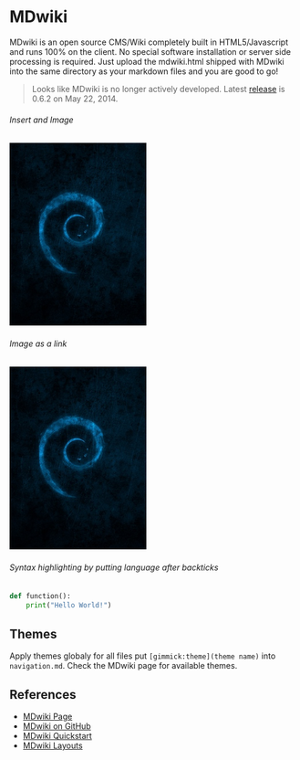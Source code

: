 # MDwiki

MDwiki is an open source CMS/Wiki completely built in HTML5/Javascript and runs 100% on the client. No special software installation or server side processing is required. Just upload the mdwiki.html shipped with MDwiki into the same directory as your markdown files and you are good to go!
> Looks like MDwiki is no longer actively developed. Latest [release][3] is 0.6.2 on May 22, 2014.

###### Insert and Image
![Alt Text](../../images/test_debian_240x320.jpg "Test Image")

###### Image as a link
[![A kitten](../../images/test_debian_240x320.jpg)](https://www.google.com)

###### Syntax highlighting by putting language after backticks
```python
def function():
    print("Hello World!")
```

## Themes

Apply themes globaly for all files put `[gimmick:theme](theme name)` into `navigation.md`. Check the MDwiki page for available themes.

## References

* [MDwiki Page][1]
* [MDwiki on GitHub][2]
* [MDwiki Quickstart][4]
* [MDwiki Layouts][5]

[1]: https://github.com/Dynalon/mdwiki
[2]: https://dynalon.github.io/mdwiki/#!index.md
[3]: https://github.com/Dynalon/mdwiki/releases
[4]: https://dynalon.github.io/mdwiki/#!quickstart.md
[5]: https://dynalon.github.io/mdwiki/#!layout.md

